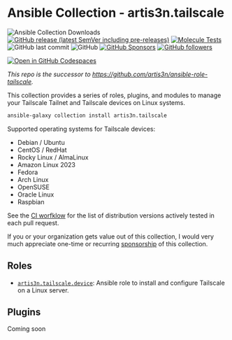 # Ansible Collection - artis3n.tailscale  <!-- omit in toc -->

![Ansible Collection Downloads](https://img.shields.io/ansible/collection/d/artis3n/tailscale)
[![GitHub release (latest SemVer including pre-releases)](https://img.shields.io/github/v/release/artis3n/ansible-collection-tailscale?include_prereleases)](https://github.com/artis3n/ansible-collection-tailscale/releases)
[![Molecule Tests](https://github.com/artis3n/ansible-collection-tailscale/actions/workflows/pull_request_target.yml/badge.svg)](https://github.com/artis3n/ansible-collection-tailscale/actions/workflows/pull_request_target.yml)
![GitHub last commit](https://img.shields.io/github/last-commit/artis3n/ansible-collection-tailscale)
![GitHub](https://img.shields.io/github/license/artis3n/ansible-collection-tailscale)
[![GitHub Sponsors](https://img.shields.io/github/sponsors/artis3n)](https://github.com/sponsors/artis3n)
[![GitHub followers](https://img.shields.io/github/followers/artis3n?style=social)](https://github.com/artis3n/)

[![Open in GitHub Codespaces](https://github.com/codespaces/badge.svg)](https://codespaces.new/artis3n/ansible-collection-tailscale?quickstart=1)

_This repo is the successor to <https://github.com/artis3n/ansible-role-tailscale>._

This collection provides a series of roles, plugins, and modules to manage your Tailscale Tailnet and Tailscale devices on Linux systems.

```bash
ansible-galaxy collection install artis3n.tailscale
```

Supported operating systems for Tailscale devices:
- Debian / Ubuntu
- CentOS / RedHat
- Rocky Linux / AlmaLinux
- Amazon Linux 2023
- Fedora
- Arch Linux
- OpenSUSE
- Oracle Linux
- Raspbian

See the [CI worfklow](https://github.com/artis3n/ansible-collection-tailscale/blob/main/.github/workflows/pull_request_target.yml) for the list of distribution versions actively tested in each pull request.

If you or your organization gets value out of this collection, I would very much appreciate one-time or recurring [sponsorship](https://github.com/sponsors/artis3n?sponsor=artis3n) of this collection.

## Roles

- [`artis3n.tailscale.device`](/roles/device/): Ansible role to install and configure Tailscale on a Linux server.

## Plugins

Coming soon
